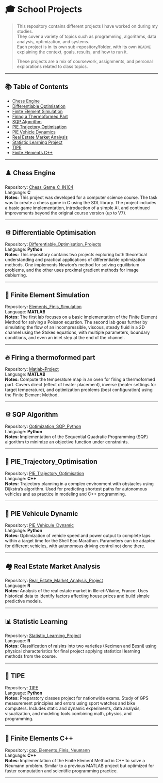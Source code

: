# 🎓 School Projects
> This repository contains different projects I have worked on during my studies.  
> They cover a variety of topics such as programming, algorithms, data analysis, optimization, and systems.  
> Each project is in its own sub-repository/folder, with its own `README` explaining the context, goals, results, and how to run it.  
> 
> These projects are a mix of coursework, assignments, and personal explorations related to class topics.

---

## 📚 Table of Contents

* [Chess Engine](#chess-engine)
* [Differentiable Optimisation](#differentiable-optimisation)
* [Finite Element Simulation](#finite-element-simulation)
* [Firing a Thermoformed Part](#firing-a-thermoformed-part)
* [SQP Algorithm](#sqp-algorithm)
* [PIE Trajectory Optimisation](#pie-trajectory-optimisation)
* [PIE Vehicle Dynamics](#pie-vehicle-dynamics)
* [Real Estate Market Analysis](#real-estate-market-analysis)
* [Statistic Learning Project](#statistic-learning-project)
* [TIPE](#tipe)
* [Finite Elements C++](#finite-elements-c)

---

## ♟️ Chess Engine 
Repository: [Chess_Game_C_IN104](./Chess_Game_C_IN104)  
Language: **C**  
**Notes:** This project was developed for a computer science course.
The task was to create a chess game in C using the SDL library.
The project includes a basic game implementation, introduction of a simple AI, and continued improvements beyond the original course version (up to V7).  

---

## ⚙️ Differentiable Optimisation
Repository: [Differentiable_Optimisation_Projects](./Differentiable_Optimisation_Projects)  
Language: **Python**  
**Notes:** This repository contains two projects exploring both theoretical understanding and practical applications of differentiable optimization methods.
One implements Newton’s method for solving equilibrium problems, and the other uses proximal gradient methods for image deblurring.  

---

## 🧮 Finite Element Simulation
Repository: [Elements_Finis_Simulation](./Elements_Finis_Simulation)  
Language: **MATLAB**   
**Notes:** The first lab focuses on a basic implementation of the Finite Element Method for solving a Poisson equation.
The second lab goes further by simulating the flow of an incompressible, viscous, steady fluid in a 2D channel using the Stokes equations, with multiple parameters, boundary conditions, and even an inlet step at the end of the channel.

---

## 🔥 Firing a thermoformed part
Repository: [Matlab-Project](./Matlab-Project)  
Language: **MATLAB**   
**Notes:** Compute the temperature map in an oven for firing a thermoformed part.
Covers direct (effect of heater placement), inverse (heater settings for target temperature), and optimization problems (best configuration) using the Finite Element Method.

---

## ⚙️ SQP Algorithm 
Repository: [Optimization_SQP_Python](./Optimization_SQP_Python)  
Language: **Python**  
**Notes:** Implementation of the Sequential Quadratic Programming (SQP) algorithm to minimize an objective function under constraints.

---

## 🚀 PIE_Trajectory_Optimisation
Repository: [PIE_Trajectory_Optimisation](./PIE_Trajectory_Optimisation)  
Language: **C++**  
**Notes:** Trajectory planning in a complex environment with obstacles using Dijkstra’s algorithm.
Used for predicting shortest paths for autonomous vehicles and as practice in modeling and C++ programming.

---

## 🚗 PIE Vehicule Dynamic
Repository: [PIE_Vehicule_Dynamic](./PIE_Vehicule_Dynamic)  
Language: **Python**  
**Notes:** Optimization of vehicle speed and power output to complete laps within a target time for the Shell Eco Marathon.
Parameters can be adapted for different vehicles, with autonomous driving control not done there.

---

## 🏘️ Real Estate Market Analysis
Repository: [Real_Estate_Market_Analysis_Project](./Real_Estate_Market_Analysis_Project)  
Language: **R**  
**Notes:** Analysis of the real estate market in Ille-et-Vilaine, France.
Uses historical data to identify factors affecting house prices and build simple predictive models.

---

## 📊 Statistic Learning
Repository: [Statistic_Learning_Project](./Statistic_Learning_Project)  
Language: **R**  
**Notes:** Classification of raisins into two varieties (Kecimen and Besni) using physical characteristics for final project applying statistical learning methods from the course.

---

## 🔬 TIPE
Repository: [TIPE](./TIPE)  
Language: **Python**  
**Notes:** Preparatory classes project for nationwide exams.
Study of GPS measurement principles and errors using sport watches and bike computers.
Includes static and dynamic experiments, data analysis, visualization, and modeling tools combining math, physics, and programming.

---

## 🧮 Finite Elements C++
Repository: [cpp_Elements_Finis_Neumann](./cpp_Elements_Finis_Neumann)  
Language: **C++**  
**Notes:** Implementation of the Finite Element Method in C++ to solve a Neumann problem.
Similar to a previous MATLAB project but optimized for faster computation and scientific programming practice.

---